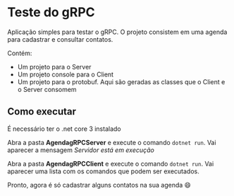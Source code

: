 # Teste do gRPC

Aplicação simples para testar o gRPC.
O projeto consistem em uma agenda para cadastrar e consultar contatos.

Contém: 
 - Um projeto para o Server
 - Um projeto console para o Client
 - Um projeto para o protobuf. Aqui são geradas as classes que o Client e o Server consomem

## Como executar

É necessário ter o .net core 3 instalado

Abra a pasta **AgendagRPCServer** e execute o comando `dotnet run`. Vai aparecer a mensagem *Servidor está em execução*

Abra a pasta **AgendagRPCClient** e execute o comando `dotnet run`. 
Vai aparecer uma lista com os comandos que podem ser executados.

Pronto, agora é só cadastrar alguns contatos na sua agenda :smile:
